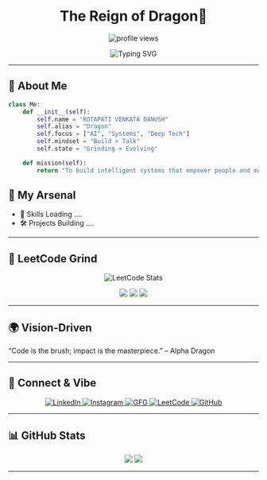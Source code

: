 <h1 align="center">The Reign of Dragon🐉</h1>
<p align="center">
  <img src="https://komarev.com/ghpvc/?username=OnlyVenkatadanush&label=Profile+Views&color=brightgreen&style=flat-square" alt="profile views" />
</p>

<p align="center">
  <img src="https://readme-typing-svg.demolab.com?font=Fira+Code&duration=2500&pause=1000&color=00F7FF&center=true&width=500&lines=Engineering+AI+for+Impact...;Building+Next-Gen+Tools+%F0%9F%A4%97;Chasing+Greatness+Relentlessly...;Coding+with+Purpose+%E2%9A%94%EF%B8%8F" alt="Typing SVG" />
</p>

---

## 🧠 About Me

```python
class Me:
    def __init__(self):
        self.name = "KOTAPATI VENKATA DANUSH"
        self.alias = "Dragon"
        self.focus = ["AI", "Systems", "Deep Tech"]
        self.mindset = "Build > Talk"
        self.state = "Grinding × Evolving"

    def mission(self):
        return "To build intelligent systems that empower people and make legacy-worthy impact."
```
## 💼 My Arsenal

- 🔮 Skills Loading ....
- 🛠️ Projects Building ....

 ---

## 🧠 LeetCode Grind

<p align="center">
  <img src="https://leetcard.jacoblin.cool/venkatadanush?theme=dark&ext=heatmap&font=Fira+Code&border=0" alt="LeetCode Stats" />
</p>

<p align="center">
  <img src="https://img.shields.io/badge/Problems_Solved-118-orange?style=for-the-badge&logo=leetcode&logoColor=white" />
  <img src="https://img.shields.io/badge/Max_Streak-61_days-red?style=for-the-badge&logo=fire&logoColor=white" />
  <img src="https://img.shields.io/badge/🏆_Global_Rank-10,14,914-yellow?style=for-the-badge&logo=ranking&logoColor=white" />
</p>


 ---

## 🌍 Vision-Driven

“Code is the brush; impact is the masterpiece.”
– Alpha Dragon

---

## 🔗 Connect & Vibe

<p align="center">
  <a href="https://www.linkedin.com/in/kotapati-venkata-danush" target="_blank">
    <img src="https://img.shields.io/badge/LinkedIn-%230077B5.svg?&style=for-the-badge&logo=linkedin&logoColor=white" alt="LinkedIn"/>
  </a>
  <a href="https://www.instagram.com/venkata_danush03/" target="_blank">
    <img src="https://img.shields.io/badge/Instagram-%23E4405F.svg?&style=for-the-badge&logo=instagram&logoColor=white" alt="Instagram"/>
  </a>
  <a href="https://auth.geeksforgeeks.org/user/venkatadanush/practice" target="_blank">
    <img src="https://img.shields.io/badge/GeeksforGeeks-0F9D58?style=for-the-badge&logo=geeksforgeeks&logoColor=white" alt="GFG"/>
  </a>
  <a href="https://leetcode.com/venkatadanush" target="_blank">
    <img src="https://img.shields.io/badge/LeetCode-FFA116?style=for-the-badge&logo=leetcode&logoColor=black" alt="LeetCode"/>
  </a>
  <a href="https://github.com/OnlyVenkatadanush" target="_blank">
    <img src="https://img.shields.io/badge/GitHub-100000?style=for-the-badge&logo=github&logoColor=white" alt="GitHub"/>
  </a>
</p>

---

## 📊 GitHub Stats
<p align="center"> <img src="https://github-readme-stats.vercel.app/api?username=OnlyVenkatadanush&show_icons=true&theme=radical" />
  <img src="https://github-readme-streak-stats.herokuapp.com?user=OnlyVenkatadanush&theme=tokyonight&hide_border=true" /> </p>

---


<!---
OnlyVenkatadanush/OnlyVenkatadanush is a ✨ special ✨ repository because its `README.md` (this file) appears on your GitHub profile.
You can click the Preview link to take a look at your changes.
--->
